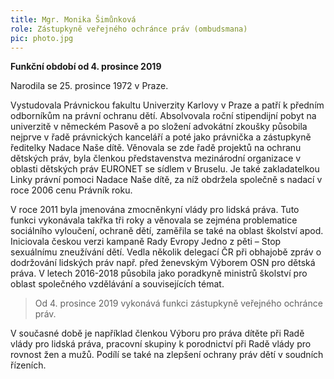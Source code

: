 ```yaml
---
title: Mgr. Monika Šimůnková
role: Zástupkyně veřejného ochránce práv (ombudsmana)
pic: photo.jpg
---
```

**Funkční období od 4. prosince 2019**

Narodila se 25. prosince 1972 v Praze. 

Vystudovala Právnickou fakultu Univerzity Karlovy v Praze a patří k předním odborníkům na právní ochranu dětí. Absolvovala roční stipendijní pobyt na univerzitě v německém Pasově a po složení advokátní zkoušky působila nejprve v řadě právnických kanceláří a poté jako právnička a zástupkyně ředitelky Nadace Naše dítě. Věnovala se zde řadě projektů na ochranu dětských práv, byla členkou představenstva mezinárodní organizace v oblasti dětských práv EURONET se sídlem v Bruselu. Je také zakladatelkou Linky právní pomoci Nadace Naše dítě, za níž obdržela společně s nadací v roce 2006 cenu Právník roku.

V roce 2011 byla jmenována zmocněnkyní vlády pro lidská práva. Tuto funkci vykonávala takřka tři roky a věnovala se zejména problematice sociálního vyloučení, ochraně dětí, zaměřila se také na oblast školství apod. Iniciovala českou verzi kampaně Rady Evropy Jedno z pěti – Stop sexuálnímu zneužívání dětí. Vedla několik delegací ČR při obhajobě zpráv o dodržování lidských práv např. před ženevským Výborem OSN pro dětská práva. V letech 2016-2018 působila jako poradkyně ministrů školství pro oblast společného vzdělávání a souvisejících témat.

> Od 4. prosince 2019 vykonává funkci zástupkyně veřejného ochránce práv. 

V současné době je například členkou Výboru pro práva dítěte při Radě vlády pro lidská práva, pracovní skupiny k porodnictví při Radě vlády pro rovnost žen a mužů. Podílí se také na zlepšení ochrany práv dětí v soudních řízeních.